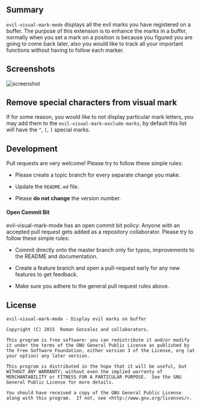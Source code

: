 ## Summary

`evil-visual-mark-mode` displays all the evil marks you have
registered on a buffer. The purpose of this extension is to enhance
the marks in a buffer, normally when you set a mark on a position
is because you figured you are going to come back later, also you
would like to track all your important functions without having to
follow each marker.

## Screenshots

![screenshot](https://raw.githubusercontent.com/roman/evil-visual-mark-mode/master/evil-visual-mark-mode.gif)

## Remove special characters from visual mark

If for some reason, you would like to not display particular mark
letters, you may add them to the `evil-visual-mark-exclude-marks`,
by default this list will have the `^`, `[`, `]` special marks.

## Development

Pull requests are very welcome! Please try to follow these simple rules:

* Please create a topic branch for every separate change you make.

* Update the `README.md` file.

* Please **do not change** the version number.

#### Open Commit Bit

evil-visual-mark-mode has an open commit bit policy: Anyone with an accepted
pull request gets added as a repository collaborator.  Please try to
follow these simple rules:

* Commit directly onto the master branch only for typos, improvements
to the README and documentation.

* Create a feature branch and open a pull-request early for any new
features to get feedback.

* Make sure you adhere to the general pull request rules above.

## License

```
evil-visual-mark-mode - Display evil marks on buffer

Copyright (C) 2015  Roman Gonzalez and collaborators.

This program is free software: you can redistribute it and/or modify
it under the terms of the GNU General Public License as published by
the Free Software Foundation, either version 3 of the License, org (at
your option) any later version.

This program is distributed in the hope that it will be useful, but
WITHOUT ANY WARRANTY; without even the implied warranty of
MERCHANTABILITY or FITNESS FOR A PARTICULAR PURPOSE.  See the GNU
General Public License for more details.

You should have received a copy of the GNU General Public License
along with this program.  If not, see <http://www.gnu.org/licenses/>.
```

